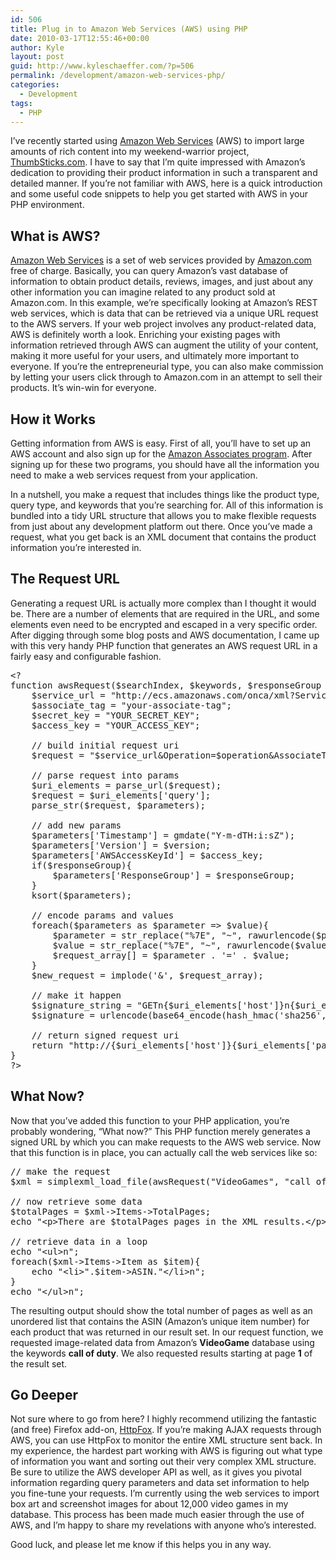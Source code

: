 ```yaml
---
id: 506
title: Plug in to Amazon Web Services (AWS) using PHP
date: 2010-03-17T12:55:46+00:00
author: Kyle
layout: post
guid: http://www.kyleschaeffer.com/?p=506
permalink: /development/amazon-web-services-php/
categories:
  - Development
tags:
  - PHP
---
```

I&#8217;ve recently started using [Amazon Web Services](http://aws.amazon.com/) (AWS) to import large amounts of rich content into my weekend-warrior project, [ThumbSticks.com](http://thumbsticks.com). I have to say that I&#8217;m quite impressed with Amazon&#8217;s dedication to providing their product information in such a transparent and detailed manner. If you&#8217;re not familiar with AWS, here is a quick introduction and some useful code snippets to help you get started with AWS in your PHP environment.<!--more-->

## What is AWS?

[Amazon Web Services](http://aws.amazon.com/) is a set of web services provided by [Amazon.com](http://www.amazon.com) free of charge. Basically, you can query Amazon&#8217;s vast database of information to obtain product details, reviews, images, and just about any other information you can imagine related to any product sold at Amazon.com. In this example, we&#8217;re specifically looking at Amazon&#8217;s REST web services, which is data that can be retrieved via a unique URL request to the AWS servers. If your web project involves any product-related data, AWS is definitely worth a look. Enriching your existing pages with information retrieved through AWS can augment the utility of your content, making it more useful for your users, and ultimately more important to everyone. If you&#8217;re the entrepreneurial type, you can also make commission by letting your users click through to Amazon.com in an attempt to sell their products. It&#8217;s win-win for everyone.

## How it Works

Getting information from AWS is easy. First of all, you&#8217;ll have to set up an AWS account and also sign up for the [Amazon Associates program](https://affiliate-program.amazon.com/). After signing up for these two programs, you should have all the information you need to make a web services request from your application.

In a nutshell, you make a request that includes things like the product type, query type, and keywords that you&#8217;re searching for. All of this information is bundled into a tidy URL structure that allows you to make flexible requests from just about any development platform out there. Once you&#8217;ve made a request, what you get back is an XML document that contains the product information you&#8217;re interested in.

## The Request URL

Generating a request URL is actually more complex than I thought it would be. There are a number of elements that are required in the URL, and some elements even need to be encrypted and escaped in a very specific order. After digging through some blog posts and AWS documentation, I came up with this very handy PHP function that generates an AWS request URL in a fairly easy and configurable fashion.

<pre>&lt;?
function awsRequest($searchIndex, $keywords, $responseGroup = false, $operation = "ItemSearch", $pageNumber = 1){
	$service_url = "http://ecs.amazonaws.com/onca/xml?Service=AWSECommerceService";
	$associate_tag = "your-associate-tag";
	$secret_key = "YOUR_SECRET_KEY";
	$access_key = "YOUR_ACCESS_KEY";

	// build initial request uri
	$request = "$service_url&Operation=$operation&AssociateTag=$associate_tag&SearchIndex=$searchIndex&Keywords=".urlencode($keywords)."&ItemPage=$pageNumber";

	// parse request into params
	$uri_elements = parse_url($request);
	$request = $uri_elements['query'];
	parse_str($request, $parameters);

	// add new params
	$parameters['Timestamp'] = gmdate("Y-m-dTH:i:sZ");
	$parameters['Version'] = $version;
	$parameters['AWSAccessKeyId'] = $access_key;
	if($responseGroup){
		$parameters['ResponseGroup'] = $responseGroup;
	}
	ksort($parameters);

	// encode params and values
	foreach($parameters as $parameter =&gt; $value){
		$parameter = str_replace("%7E", "~", rawurlencode($parameter));
		$value = str_replace("%7E", "~", rawurlencode($value));
		$request_array[] = $parameter . '=' . $value;
	}
	$new_request = implode('&', $request_array);

	// make it happen
	$signature_string = "GETn{$uri_elements['host']}n{$uri_elements['path']}n{$new_request}";
	$signature = urlencode(base64_encode(hash_hmac('sha256', $signature_string, $secret_key, true)));

	// return signed request uri
	return "http://{$uri_elements['host']}{$uri_elements['path']}?{$new_request}&Signature={$signature}";
}
?&gt;</pre>

## What Now?

Now that you&#8217;ve added this function to your PHP application, you&#8217;re probably wondering, &#8220;What now?&#8221; This PHP function merely generates a signed URL by which you can make requests to the AWS web service. Now that this function is in place, you can actually call the web services like so:

<pre>// make the request
$xml = simplexml_load_file(awsRequest("VideoGames", "call of duty", "Images", "ItemSearch", "1"));

// now retrieve some data
$totalPages = $xml-&gt;Items-&gt;TotalPages;
echo "&lt;p&gt;There are $totalPages pages in the XML results.&lt;/p&gt;";

// retrieve data in a loop
echo "&lt;ul&gt;n";
foreach($xml-&gt;Items-&gt;Item as $item){
	echo "&lt;li&gt;".$item-&gt;ASIN."&lt;/li&gt;n";
}
echo "&lt;/ul&gt;n";</pre>

The resulting output should show the total number of pages as well as an unordered list that contains the ASIN (Amazon&#8217;s unique item number) for each product that was returned in our result set. In our request function, we requested image-related data from Amazon&#8217;s **VideoGame** database using the keywords **call of duty**. We also requested results starting at page **1** of the result set.

## Go Deeper

Not sure where to go from here? I highly recommend utilizing the fantastic (and free) Firefox add-on, [HttpFox](https://addons.mozilla.org/en-US/firefox/addon/6647). If you&#8217;re making AJAX requests through AWS, you can use HttpFox to monitor the entire XML structure sent back. In my experience, the hardest part working with AWS is figuring out what type of information you want and sorting out their very complex XML structure. Be sure to utilize the AWS developer API as well, as it gives you pivotal information regarding query parameters and data set information to help you fine-tune your requests. I&#8217;m currently using the web services to import box art and screenshot images for about 12,000 video games in my database. This process has been made much easier through the use of AWS, and I&#8217;m happy to share my revelations with anyone who&#8217;s interested.

Good luck, and please let me know if this helps you in any way.